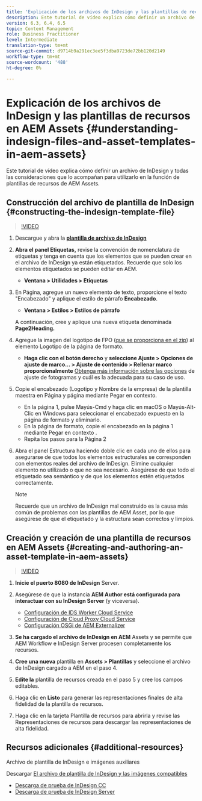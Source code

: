 ```yaml
---
title: 'Explicación de los archivos de InDesign y las plantillas de recursos en AEM Assets '
description: Este tutorial de vídeo explica cómo definir un archivo de InDesign y todas las consideraciones que lo acompañan para utilizarlo en la función de plantillas de recursos de AEM Assets.
version: 6.3, 6.4, 6.5
topic: Content Management
role: Business Practitioner
level: Intermediate
translation-type: tm+mt
source-git-commit: d9714b9a291ec3ee5f3dba9723de72bb120d2149
workflow-type: tm+mt
source-wordcount: '488'
ht-degree: 0%

---
```



# Explicación de los archivos de InDesign y las plantillas de recursos en AEM Assets {#understanding-indesign-files-and-asset-templates-in-aem-assets}

Este tutorial de vídeo explica cómo definir un archivo de InDesign y todas las consideraciones que lo acompañan para utilizarlo en la función de plantillas de recursos de AEM Assets.

## Construcción del archivo de plantilla de InDesign {#constructing-the-indesign-template-file}

>[!VIDEO](https://video.tv.adobe.com/v/19293/?quality=9&learn=on)

1. Descargue y abra la [**plantilla de archivo de InDesign**](assets/asset-templates-tutorial-video--supporting-files.zip)
2. **Abra el panel Etiquetas,** revise la convención de nomenclatura de etiquetas y tenga en cuenta que los elementos que se pueden crear en el archivo de InDesign ya están etiquetados. Recuerde que solo los elementos etiquetados se pueden editar en AEM.

   * **Ventana > Utilidades > Etiquetas**

3. En Página, agregue un nuevo elemento de texto, proporcione el texto &quot;Encabezado&quot; y aplique el estilo de párrafo **Encabezado**.

   * **Ventana > Estilos > Estilos de párrafo**

   A continuación, cree y aplique una nueva etiqueta denominada **Page2Heading.**

4. Agregue la imagen del logotipo de FPO ([que se proporciona en el zip](assets/asset-templates-tutorial-video--supporting-files.zip)) al elemento Logotipo de la página de formato.

   * **Haga clic con el botón derecho** y **seleccione Ajuste > Opciones de ajuste de marco... > Ajuste de contenido > Rellenar marco proporcionalmente**
   [Obtenga más información sobre las opciones](https://helpx.adobe.com/indesign/using/frames-objects.html#fitting_objects_to_frames) de ajuste de fotogramas y cuál es la adecuada para su caso de uso.

5. Copie el encabezado (Logotipo y Nombre de la empresa) de la plantilla maestra en Página y página mediante Pegar en contexto.

   * En la página 1, pulse Mayús-Cmd y haga clic en macOS o Mayús-Alt-Clic en Windows para seleccionar el encabezado expuesto en la página de formato y eliminarlo.
   * En la página de formato, copie el encabezado en la página 1 mediante Pegar en contexto .
   * Repita los pasos para la Página 2

6. Abra el panel Estructura haciendo doble clic en cada uno de ellos para asegurarse de que todos los elementos estructurales se corresponden con elementos reales del archivo de InDesign. Elimine cualquier elemento no utilizado o que no sea necesario. Asegúrese de que todo el etiquetado sea semántico y de que los elementos estén etiquetados correctamente.

   >[!NOTE]
   >
   >Recuerde que un archivo de InDesign mal construido es la causa más común de problemas con las plantillas de AEM Asset, por lo que asegúrese de que el etiquetado y la estructura sean correctos y limpios.

## Creación y creación de una plantilla de recursos en AEM Assets {#creating-and-authoring-an-asset-template-in-aem-assets}

>[!VIDEO](https://video.tv.adobe.com/v/19294/?quality=9&learn=on)

1. **Inicie el puerto 8080 de InDesign** Server.
2. Asegúrese de que la instancia **AEM Author está configurada para interactuar con su InDesign Server** (y viceversa).

   * [Configuración de IDS Worker Cloud Service](http://localhost:4502/etc/cloudservices/proxy/ids.html)
   * [Configuración de Cloud Proxy Cloud Service](http://localhost:4502/etc/cloudservices/proxy.html)
   * [Configuración OSGi de AEM Externalizer](http://localhost:4502/system/console/configMgr)

3. **Se ha cargado el archivo de InDesign en AEM** Assets y se permite que AEM Workflow e InDesign Server procesen completamente los recursos.
4. **Cree una nueva** plantilla en  **Assets > Plantillas** y seleccione el archivo de InDesign cargado a AEM en el paso 4.
5. **Edite la** plantilla de recursos creada en el paso 5 y cree los campos editables.
6. Haga clic en **Listo** para generar las representaciones finales de alta fidelidad de la plantilla de recursos.
7. Haga clic en la tarjeta Plantilla de recursos para abrirla y revise las Representaciones de recursos para descargar las representaciones de alta fidelidad.

## Recursos adicionales {#additional-resources}

Archivo de plantilla de InDesign e imágenes auxiliares

Descargar [El archivo de plantilla de InDesign y las imágenes compatibles](assets/asset-templates-tutorial-video--supporting-files-1.zip)

* [Descarga de prueba de InDesign CC](https://creative.adobe.com/products/download/indesign)
* [Descarga de prueba de InDesign Server](https://www.adobe.com/devnet/indesign/indesign-server-trial-downloads.html)
